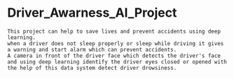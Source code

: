 # Driver_Awarness_AI_Project

    This project can help to save lives and prevent accidents using deep learning. 
    when a driver does not sleep properly or sleep while driving it gives a warning and start alarm which can prevent accidents. 
    A camera in front of the driver face which detects the driver's face and using deep learning identify the driver eyes closed or opened with the help of this data system detect driver drowsiness.
    
